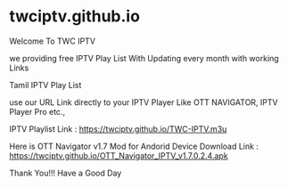 # twciptv.github.io

Welcome To TWC IPTV

we providing free IPTV Play List With Updating every month with working Links


Tamil IPTV Play List

use our URL Link directly to your IPTV Player Like OTT NAVIGATOR, IPTV Player Pro etc.,

IPTV Playlist Link : https://twciptv.github.io/TWC-IPTV.m3u

Here is OTT Navigator v1.7 Mod for Andorid Device Download Link : https://twciptv.github.io/OTT_Navigator_IPTV_v1.7.0.2.4.apk

Thank You!!! Have a Good Day

